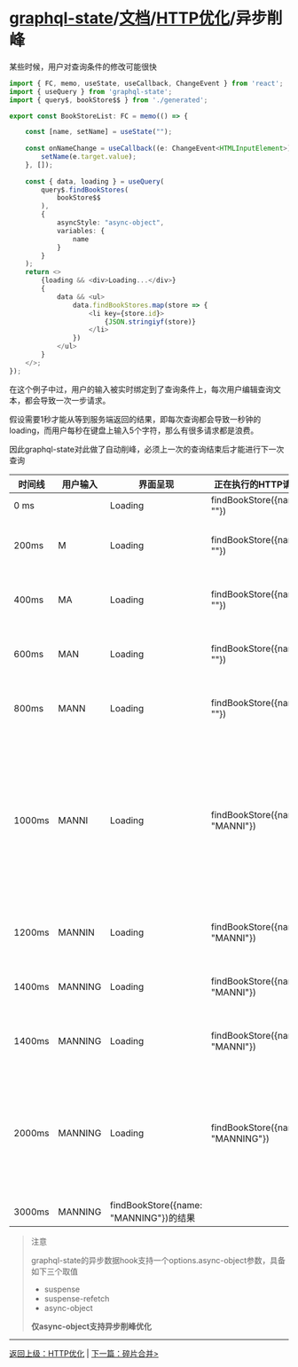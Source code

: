 # [graphql-state](https://github.com/babyfish-ct/graphql-state)/[文档](../README_zh_CN.md)/[HTTP优化](./README_zh_CN.md)/异步削峰

某些时候，用户对查询条件的修改可能很快

```ts
import { FC, memo, useState, useCallback, ChangeEvent } from 'react';
import { useQuery } from 'graphql-state';
import { query$, bookStore$$ } from './generated';

export const BookStoreList: FC = memo(() => {

    const [name, setName] = useState("");
    
    const onNameChange = useCallback((e: ChangeEvent<HTMLInputElement>) => {
        setName(e.target.value);
    }, []);
    
    const { data, loading } = useQuery(
        query$.findBookStores(
            bookStore$$
        ),
        { 
            asyncStyle: "async-object",
            variables: {
                name
            } 
        }
    );
    return <>
        {loading && <div>Loading...</div>}
        {
            data && <ul>
                data.findBookStores.map(store => {
                    <li key={store.id}>
                        {JSON.stringiyf(store)}
                    </li>
                })
            </ul>
        }
    </>;
});
```

在这个例子中过，用户的输入被实时绑定到了查询条件上，每次用户编辑查询文本，都会导致一次一步请求。

假设需要1秒才能从等到服务端返回的结果，即每次查询都会导致一秒钟的loading，而用户每秒在键盘上输入5个字符，那么有很多请求都是浪费。

因此graphql-state对此做了自动削峰，必须上一次的查询结束后才能进行下一次查询

| 时间线 | 用户输入           | 界面呈现 | 正在执行的HTTP请求|备注|
|-------|-------------------|--------|-----------------|---|
|0 ms   |          |Loading|findBookStore({name: ""})| |
|200ms  | M        |Loading|findBookStore({name: ""})|不执行findBookStores({name: "M"})，因为存在未返回的请求|
|400ms  | MA       |Loading|findBookStore({name: ""})|不执行findBookStores({name: "MA"})，因为存在未返回的请求|
|600ms  | MAN      |Loading|findBookStore({name: ""})|不执行findBookStores({name: "MAN"})，因为存在未返回的请求|
|800ms  | MANN     |Loading|findBookStore({name: ""})|不执行findBookStores({name: "MANN"})，因为存在未返回的请求|
|1000ms  | MANNI   |Loading|findBookStore({name: "MANNI"})|findBookStores({name: "M"})返回后，忽略findBookStores({name: "M"}), findBookStores({name: "MA"}), findBookStores({name: "MAN"}), findBookStores({name: "MANN"})直接执行findBookStores({name: "MANNI"})。因为只有最新的查询参数才有意义|
|1200ms  | MANNIN  |Loading|findBookStore({name: "MANNI"})|不执行findBookStores({name: "MANNIN"})，因为存在未返回的请求|
|1400ms  | MANNING |Loading|findBookStore({name: "MANNI"})|不执行findBookStores({name: "MANNING"})，因为存在未返回的请求|
|1400ms  | MANNING |Loading|findBookStore({name: "MANNI"})|不执行findBookStores({name: "MANNING"})，因为存在未返回的请求|
|2000ms  | MANNING |Loading|findBookStore({name: "MANNING"})|不执行findBookStores({name: "MANNI"})返回后，忽略findBookStores({name: "MANNIN"})，直接执行findBookStores({name: "MANNING"})。因为只有最新的查询参数才有意义|
|3000ms  | MANNING |findBookStore({name: "MANNING"})的结果|||

> 注意
> 
> graphql-state的异步数据hook支持一个options.async-object参数，具备如下三个取值
> - suspense
> - suspense-refetch
> - async-object
> 
> **仅async-object支持异步削峰优化**

-----------------

[返回上级：HTTP优化](./README_zh_CN.md) | [下一篇：碎片合并>](./merge-fragment_zh_CN.md)
